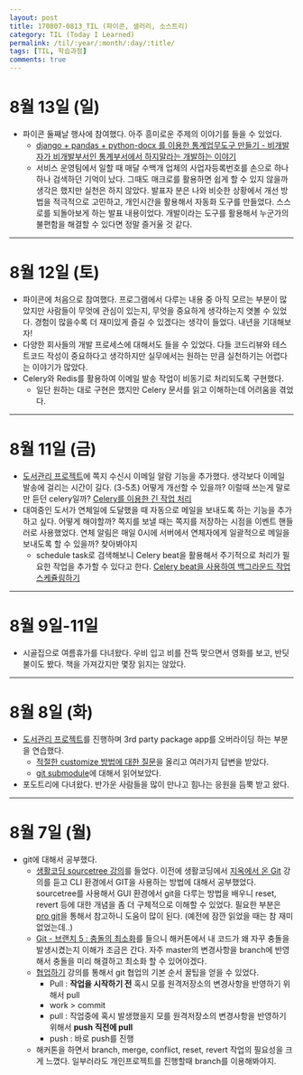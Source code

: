 ```yaml
---
layout: post
title: 170807-0813_TIL (파이콘, 샐러리, 소스트리)
category: TIL (Today I Learned)
permalink: /til/:year/:month/:day/:title/
tags: [TIL, 학습과정]
comments: true
---
```


# 8월 13일 (일)
- 파이콘 둘째날 행사에 참여했다. 아주 흥미로운 주제의 이야기를 들을 수 있었다.
  - [django + pandas + python-docx 를 이용한 통계업무도구 만들기 - 비개발자가 비개발부서인 통계부서에서 하지말라는 개발하는 이야기](https://www.slideshare.net/SungYongLee4/pycon2017-dances-with-the-last-samurai)
  - 서비스 운영팀에서 일할 때 매달 수백개 업체의 사업자등록번호를 손으로 하나하나 검색하던 기억이 났다. 그때도 매크로를 활용하면 쉽게 할 수 있지 않을까 생각은 했지만 실천은 하지 않았다. 발표자 분은 나와 비슷한 상황에서 개선 방법을 적극적으로 고민하고, 개인시간을 활용해서 자동화 도구를 만들었다. 스스로를 되돌아보게 하는 발표 내용이었다. 개발이라는 도구를 활용해서 누군가의 불편함을 해결할 수 있다면 정말 즐거울 것 같다.

---

# 8월 12일 (토)
- 파이콘에 처음으로 참여했다. 프로그램에서 다루는 내용 중 아직 모르는 부분이 많았지만 사람들이 무엇에 관심이 있는지, 무엇을 중요하게 생각하는지 엿볼 수 있었다. 경험이 많을수록 더 재미있게 즐길 수 있겠다는 생각이 들었다. 내년을 기대해보자!
- 다양한 회사들의 개발 프로세스에 대해서도 들을 수 있었다. 다들 코드리뷰와 테스트코드 작성이 중요하다고 생각하지만 실무에서는 원하는 만큼 실천하기는 어렵다는 이야기가 많았다.
- Celery와 Redis를 활용하여 이메일 발송 작업이 비동기로 처리되도록 구현했다.
  - 일단 원하는 대로 구현은 했지만 Celery 문서를 읽고 이해하는데 어려움을 겪었다.

---

# 8월 11일 (금)
- [도서관리 프로젝트](https://github.com/zehye/our-book)에 쪽지 수신시 이메일 알람 기능을 추가했다.
  생각보다 이메일 발송에 걸리는 시간이 길다. (3-5초) 어떻게 개선할 수 있을까? 이럴때 쓰는게 말로만 듣던 celery일까? [Celery를 이용한 긴 작업 처리 ](https://spoqa.github.io/2012/05/29/distribute-task-with-celery.html)
- 대여중인 도서가 연체일에 도달했을 때 자동으로 메일을 보내도록 하는 기능을 추가하고 싶다. 어떻게 해야할까? 쪽지를 보낼 때는 쪽지를 저장하는 시점을 이벤트 핸들러로 사용했었다. 연체 알림은 매일 0시에 서버에서 연체자에게 일괄적으로 메일을 보내도록 할 수 있을까? 찾아봐야지
  - schedule task로 검색해보니 Celery beat을 활용해서 주기적으로 처리가 필요한 작업을 추가할 수 있다고 한다. [Celery beat을 사용하여 백그라운드 작업 스케쥴링하기](http://blog.naver.com/PostView.nhn?blogId=c_ist82&logNo=220777624611)

---

# 8월 9일-11일
- 시골집으로 여름휴가를 다녀왔다. 우비 입고 비를 잔뜩 맞으면서 영화를 보고, 반딧불이도 봤다. 책을 가져갔지만 몇장 읽지는 않았다.

---

# 8월 8일 (화)
- [도서관리 프로젝트](https://github.com/zehye/our-book)를 진행하며 3rd party package app를 오버라이딩 하는 부분을 연습했다.
  - [적절한 customize 방법에 대한 질문](https://www.facebook.com/groups/askdjango/permalink/1788528587829343/?comment_id=1788557797826422&notif_t=group_comment&notif_id=1502202113277812)을 올리고 여러가지 답변을 받았다.
  - [git submodule](https://git-scm.com/book/ko/v1/Git-%EB%8F%84%EA%B5%AC-%EC%84%9C%EB%B8%8C%EB%AA%A8%EB%93%88)에 대해서 읽어보았다.
- 포도트리에 다녀왔다. 반가운 사람들을 많이 만나고 힘나는 응원을 듬뿍 받고 왔다.

---

# 8월 7일 (월)
- git에 대해서 공부했다.
  - [생활코딩 sourcetree 강의](https://opentutorials.org/course/1492)를 들었다. 이전에 생활코딩에서 [지옥에서 온 Git](https://opentutorials.org/course/2708) 강의를 듣고 CLI 환경에서 GIT을 사용하는 방법에 대해서 공부했었다. sourcetree를 사용해서 GUI 환경에서 git을 다루는 방법을 배우니 reset, revert 등에 대한 개념을 좀 더 구체적으로 이해할 수 있었다. 필요한 부분은 [pro git](https://git-scm.com)을 통해서 참고하니 도움이 많이 된다. (예전에 잠깐 읽었을 때는 참 재미 없었는데..)
  - [Git - 브랜치 5 : 충돌의 최소화](https://www.youtube.com/watch?v=UscVvA0eyaM)를 들으니 해커톤에서 내 코드가 왜 자꾸 충돌을 발생시켰는지 이해가 조금은 간다. 자주 master의 변경사항을 branch에 반영해서 충돌을 미리 해결하고 최소화 할 수 있어야겠다.
  - [협업하기](https://opentutorials.org/course/1492/8115) 강의를 통해서 git 협업의 기본 순서 꿀팁을 얻을 수 있었다.  
    - Pull : **작업을 시작하기 전** 혹시 모를 원격저장소의 변경사항을 반영하기 위해서 pull
    - work > commit
    - pull : 작업중에 혹시 발생했을지 모를 원격저장소의 변경사항을 반영하기 위해서 **push 직전에 pull**
    - push : 바로 push를 진행
  - 해커톤을 하면서 branch, merge, conflict, reset, revert 작업의 필요성을 크게 느꼈다. 일부러라도 개인프로젝트를 진행할때 branch를 이용해봐야지.
